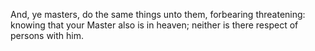 And, ye masters, do the same things unto them, forbearing threatening: knowing that your Master also is in heaven; neither is there respect of persons with him.
